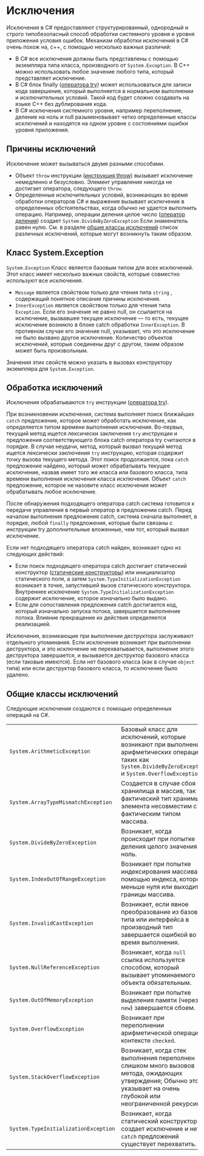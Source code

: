 # <a name="exceptions"></a>Исключения

Исключения в C# предоставляют структурированный, однородный и строго типобезопасный способ обработки системного уровня и уровня приложения условия ошибок. Механизм обработки исключений в C# очень похож на, c++, с помощью несколько важных различий:

*  В C# все исключения должны быть представлены с помощью экземпляра типа класса, производного от `System.Exception`. В C++ можно использовать любое значение любого типа, который представляет исключение.
*  В C# блок finally ([оператора try](statements.md#the-try-statement)) может использоваться для записи кода завершения, который выполняется в нормальном выполнении и исключительных условий. Такой код будет сложно создавать на языке C++ без дублирования кода.
*  В C# исключения системного уровня, например переполнение, деление на ноль и null разыменовывает четко определенные классы исключений и находятся на одном уровне с состояниями ошибки уровня приложения.

## <a name="causes-of-exceptions"></a>Причины исключений

Исключение может вызываться двумя разными способами.

*  Объект `throw` инструкции ([инструкция throw](statements.md#the-throw-statement)) вызывает исключение немедленно и безусловно. Элемент управления никогда не достигает оператора, следующего `throw`.
*  Определенные исключительных условий, возникающих во время обработки операторов C# и выражения вызывает исключение в определенных обстоятельствах, когда обычно не удается выполнить операцию. Например, операции деления целое число ([оператор деления](expressions.md#division-operator)) создает `System.DivideByZeroException` Если знаменатель равен нулю. См. в разделе [общие классы исключений](exceptions.md#common-exception-classes) список различных исключений, которые могут возникнуть таким образом.

## <a name="the-systemexception-class"></a>Класс System.Exception

`System.Exception` Класс является базовым типом для всех исключений. Этот класс имеет несколько важных свойств, которые совместно используют все исключения.

*  `Message` является свойством только для чтения типа `string` , содержащий понятное описание причины исключения.
*  `InnerException` является свойством только для чтения типа `Exception`. Если его значение не равно null, он ссылается на исключение, вызвавшее текущее исключение — то есть, текущее исключение возникло в блоке catch обработки `InnerException`. В противном случае его значение null, указывает, что это исключение не было вызвано другое исключение. Количество объектов исключений, которые соединены друг с другом, таким образом может быть произвольным.

Значения этих свойств можно указать в вызовах конструктору экземпляра для `System.Exception`.

## <a name="how-exceptions-are-handled"></a>Обработка исключений

Исключения обрабатываются `try` инструкции ([оператора try](statements.md#the-try-statement)).

При возникновении исключения, система выполняет поиск ближайших `catch` предложение, которое может обработать исключение, как определяется типом времени выполнения исключения. Во-первых, текущий метод ищется лексически заключения `try` инструкции и предложения соответствующего блока catch оператора try считаются в порядке. В случае неудачи, метод, который вызвал текущий метод ищется лексически заключения `try` инструкцию, которая содержит точку вызова текущего метода. Этот поиск продолжается, пока `catch` предложение найдено, который может обрабатывать текущее исключение, назвав имеет того же класса или базового класса, типа времени выполнения исключения класса исключения. Объект `catch` предложение, которое не назовите класс исключения может обрабатывать любое исключение.

После обнаружения подходящего оператора catch система готовится к передаче управления в первый оператор в предложении catch. Перед началом выполнения предложения catch, система сначала выполняет, в порядке, любой `finally` предложения, которые были связаны с инструкции try дополнительные вложенные, чем тот, который вызвал исключение.

Если нет подходящего оператора catch найден, возникает одно из следующих действий:

*  Если поиск подходящего оператора catch достигает статический конструктор ([статические конструкторы](classes.md#static-constructors)) или инициализатор статического поля, а затем `System.TypeInitializationException` возникает в точке, запустившей вызов статического конструктора. Внутреннее исключение `System.TypeInitializationException` содержит исключение, которое изначально было выдано.
*  Если для сопоставления предложения catch достигается код, который изначально запуска потока, завершается выполнение потока. Влияние прекращение их действия определяется реализацией.

Исключения, возникающие при выполнении деструктора заслуживают отдельного упоминания. Если исключение возникает при выполнении деструктора, и это исключение не перехватывается, выполнение этого деструктора завершается, и вызывается деструктор базового класса (если таковые имеются). Если нет базового класса (как в случае `object` типа) или если деструктор базового класса, то исключение было удалено.

## <a name="common-exception-classes"></a>Общие классы исключений

Следующие исключения создаются с помощью определенных операций на C#.

|                                      |                |
|--------------------------------------|----------------|
| `System.ArithmeticException`         | Базовый класс для исключений, которые возникают при выполнении арифметических операций, таких как `System.DivideByZeroException` и `System.OverflowException`. | 
| `System.ArrayTypeMismatchException`  | Создается в случае сбоя хранилища в массив, так как фактический тип хранимых элемента несовместим с фактическим типом массива. | 
| `System.DivideByZeroException`       | Возникает, когда происходит при попытке деления целого значения на ноль. | 
| `System.IndexOutOfRangeException`    | Возникает при попытке индексирования массива с помощью индекса, которое меньше нуля или выходит за границы массива. | 
| `System.InvalidCastException`        | Возникает, если явное преобразование из базового типа или интерфейса в производный тип завершается ошибкой во время выполнения. | 
| `System.NullReferenceException`      | Возникает, когда `null` ссылка используется способом, который вызывает упоминаемого объекта обязательным. | 
| `System.OutOfMemoryException`        | Возникает при попытке выделения памяти (через `new`) завершается сбоем. | 
| `System.OverflowException`           | Возникает при переполнении арифметической операции в контексте `checked`. | 
| `System.StackOverflowException`      | Возникает, когда стек выполнения переполнен слишком много вызовов метода, ожидающих утверждения; Обычно это указывает на очень глубокой или неограниченной рекурсии. | 
| `System.TypeInitializationException` | Возникает, когда статический конструктор создает исключение и нет `catch` предложений существует перехватить. | 
